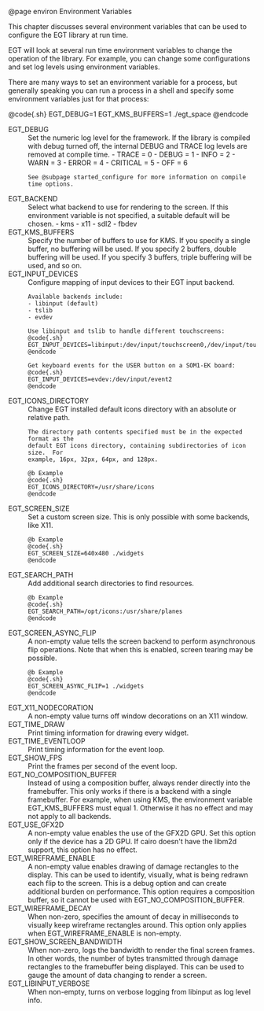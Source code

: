 @page environ Environment Variables

This chapter discusses several environment variables that can be used to
configure the EGT library at run time.

EGT will look at several run time environment variables to change the operation
of the library.  For example, you can change some configurations and set log
levels using environment variables.

There are many ways to set an environment variable for a process, but generally
speaking you can run a process in a shell and specify some environment
variables just for that process:

@code{.sh}
EGT_DEBUG=1 EGT_KMS_BUFFERS=1 ./egt_space
@endcode

<dl>
  <dt>EGT_DEBUG</dt>
  <dd>
    Set the numeric log level for the framework. If the library is compiled with
    debug turned off, the internal DEBUG and TRACE log levels are removed at
    compile time.
    - TRACE = 0
    - DEBUG = 1
    - INFO = 2
    - WARN = 3
    - ERROR = 4
    - CRITICAL = 5
    - OFF = 6

    See @subpage started_configure for more information on compile time options.

  </dd>

  <dt>EGT_BACKEND</dt>
  <dd>
    Select what backend to use for rendering to the screen.  If this environment
    variable is not specified, a suitable default will be chosen.
    - kms
    - x11
    - sdl2
    - fbdev
  </dd>

  <dt>EGT_KMS_BUFFERS</dt>
  <dd>
    Specify the number of buffers to use for KMS.  If you specify a single
    buffer, no buffering will be used.  If you specify 2 buffers, double
    buffering will be used.  If you specify 3 buffers, triple buffering will be
    used, and so on.
  </dd>

  <dt>EGT_INPUT_DEVICES</dt>
  <dd>
    Configure mapping of input devices to their EGT input backend.

    Available backends include:
    - libinput (default)
    - tslib
    - evdev

    Use libinput and tslib to handle different touchscreens:
    @code{.sh}
    EGT_INPUT_DEVICES=libinput:/dev/input/touchscreen0,/dev/input/touchscreen1;tslib:/dev/input/touchscreen2
    @endcode

    Get keyboard events for the USER button on a SOM1-EK board:
    @code{.sh}
    EGT_INPUT_DEVICES=evdev:/dev/input/event2
    @endcode
  </dd>

  <dt>EGT_ICONS_DIRECTORY</dt>
  <dd>
    Change EGT installed default icons directory with an absolute or relative path.

    The directory path contents specified must be in the expected format as the
    default EGT icons directory, containing subdirectories of icon size.  For
    example, 16px, 32px, 64px, and 128px.

    @b Example
    @code{.sh}
    EGT_ICONS_DIRECTORY=/usr/share/icons
    @endcode
  </dd>

  <dt>EGT_SCREEN_SIZE</dt>
  <dd>
    Set a custom screen size.  This is only possible with some backends, like X11.

    @b Example
    @code{.sh}
    EGT_SCREEN_SIZE=640x480 ./widgets
    @endcode
  </dd>

  <dt>EGT_SEARCH_PATH</dt>
  <dd>
    Add additional search directories to find resources.

    @b Example
    @code{.sh}
    EGT_SEARCH_PATH=/opt/icons:/usr/share/planes
    @endcode
  </dd>

  <dt>EGT_SCREEN_ASYNC_FLIP</dt>
  <dd>
    A non-empty value tells the screen backend to perform asynchronous flip
    operations.  Note that when this is enabled, screen tearing may be possible.

    @b Example
    @code{.sh}
    EGT_SCREEN_ASYNC_FLIP=1 ./widgets
    @endcode
  </dd>

  <dt>EGT_X11_NODECORATION</dt>
  <dd>
    A non-empty value turns off window decorations on an X11 window.
  </dd>

  <dt>EGT_TIME_DRAW</dt>
  <dd>
    Print timing information for drawing every widget.
  </dd>

  <dt>EGT_TIME_EVENTLOOP</dt>
  <dd>
    Print timing information for the event loop.
  </dd>

  <dt>EGT_SHOW_FPS</dt>
  <dd>
    Print the frames per second of the event loop.
  </dd>

  <dt>EGT_NO_COMPOSITION_BUFFER</dt>
  <dd>
    Instead of using a composition buffer, always render directly into the
    framebuffer. This only works if there is a backend with a single
    framebuffer.  For example, when using KMS, the environment variable
    EGT_KMS_BUFFERS must equal 1.  Otherwise it has no effect and may not apply to
    all backends.
  </dd>

  <dt>EGT_USE_GFX2D</dt>
  <dd>
    A non-empty value enables the use of the GFX2D GPU. Set this option only if
    the device has a 2D GPU. If cairo doesn't have the libm2d support, this
    option has no effect.
  </dd>

  <dt>EGT_WIREFRAME_ENABLE</dt>
  <dd>
    A non-empty value enables drawing of damage rectangles to the display.  This
    can be used to identify, visually, what is being redrawn each flip to the
    screen.  This is a debug option and can create additional burden on
    performance.  This option requires a composition buffer, so it cannot be
    used with EGT_NO_COMPOSITION_BUFFER.
  </dd>

  <dt>EGT_WIREFRAME_DECAY</dt>
  <dd>
    When non-zero, specifies the amount of decay in milliseconds to visually
    keep wireframe rectangles around.  This option only applies when
    EGT_WIREFRAME_ENABLE is non-empty.
  </dd>

  <dt>EGT_SHOW_SCREEN_BANDWIDTH</dt>
  <dd>
    When non-zero, logs the bandwidth to render the final screen frames.  In
    other words, the number of bytes transmitted through damage rectangles to
    the framebuffer being displayed. This can be used to gauge the amount of
    data changing to render a screen.
  </dd>

  <dt>EGT_LIBINPUT_VERBOSE</dt>
  <dd>
    When non-empty, turns on verbose logging from libinput as log level info.
  </dd>

</dl>
